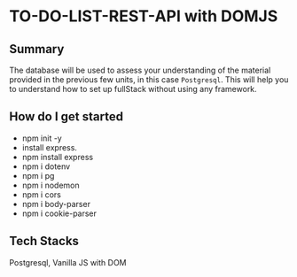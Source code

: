 # TO-DO-LIST-REST-API with DOMJS

## Summary
The database will be used to assess your understanding of the material provided in the previous few units, in this case `Postgresql`.
This will help you to understand how to set up fullStack without using any framework.


## How do I get started

- npm init -y
- install express. 
- npm install express 
- npm i dotenv
- npm i pg
- npm i nodemon 
- npm i cors
- npm i body-parser
- npm i cookie-parser


## Tech Stacks
Postgresql, Vanilla JS with DOM


